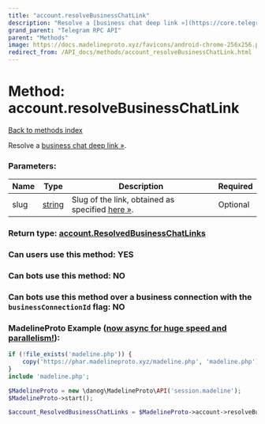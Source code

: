 ```yaml
---
title: "account.resolveBusinessChatLink"
description: "Resolve a [business chat deep link »](https://core.telegram.org/api/business#business-chat-links)."
grand_parent: "Telegram RPC API"
parent: "Methods"
image: https://docs.madelineproto.xyz/favicons/android-chrome-256x256.png
redirect_from: /API_docs/methods/account_resolveBusinessChatLink.html
---
```

# Method: account.resolveBusinessChatLink
[Back to methods index](index.html)



Resolve a [business chat deep link »](https://core.telegram.org/api/business#business-chat-links).

### Parameters:

| Name     |    Type       | Description | Required |
|----------|---------------|-------------|----------|
|slug|[string](/API_docs/types/string.html) | Slug of the link, obtained as specified [here »](https://core.telegram.org/api/links#business-chat-links). | Optional|


### Return type: [account.ResolvedBusinessChatLinks](/API_docs/types/account.ResolvedBusinessChatLinks.html)

### Can users use this method: **YES**


### Can bots use this method: **NO**


### Can bots use this method over a business connection with the `businessConnectionId` flag: **NO**


### MadelineProto Example ([now async for huge speed and parallelism!](https://docs.madelineproto.xyz/docs/ASYNC.html)):


```php
if (!file_exists('madeline.php')) {
    copy('https://phar.madelineproto.xyz/madeline.php', 'madeline.php');
}
include 'madeline.php';

$MadelineProto = new \danog\MadelineProto\API('session.madeline');
$MadelineProto->start();

$account_ResolvedBusinessChatLinks = $MadelineProto->account->resolveBusinessChatLink(slug: 'string', );
```

